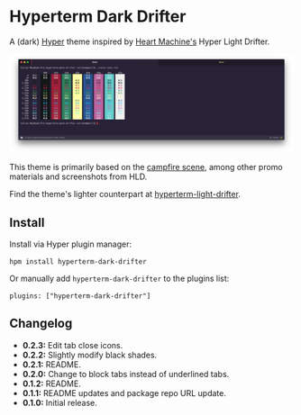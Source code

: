 # Hyperterm Dark Drifter

A (dark) [Hyper](https://hyper.is/) theme inspired by [Heart Machine's](http://www.heart-machine.com/) Hyper Light Drifter.

[![Screenshot](https://raw.githubusercontent.com/colinhemphill/hyperterm-dark-drifter/master/images/screenshot-color-test.png)](https://raw.githubusercontent.com/colinhemphill/hyperterm-dark-drifter/master/images/screenshot-color-test.png)

This theme is primarily based on the [campfire scene](http://www.heart-machine.com/wp-content/uploads/2013/11/HLD_Screenshot_01_camp_1080.png), among other promo materials and screenshots from HLD.

Find the theme's lighter counterpart at [hyperterm-light-drifter](https://github.com/colinhemphill/hyperterm-light-drifter).

## Install

Install via Hyper plugin manager:

```
hpm install hyperterm-dark-drifter
```

Or manually add `hyperterm-dark-drifter` to the plugins list:

```
plugins: ["hyperterm-dark-drifter"]
```

## Changelog

- **0.2.3:** Edit tab close icons.
- **0.2.2:** Slightly modify black shades.
- **0.2.1:** README.
- **0.2.0:** Change to block tabs instead of underlined tabs.
- **0.1.2:** README.
- **0.1.1:** README updates and package repo URL update.
- **0.1.0:** Initial release.
